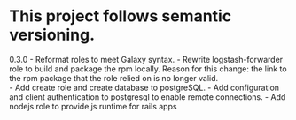 # This project follows semantic versioning.

0.3.0
	- Reformat roles to meet Galaxy syntax.
	- Rewrite logstash-forwarder role to build and package the rpm locally.  Reason for this change: the link to the rpm package that the role relied on is no longer valid.  
	- Add create role and create database to postgreSQL.
	- Add configuration and client authentication to postgresql to enable remote connections.
	- Add nodejs role to provide js runtime for rails apps